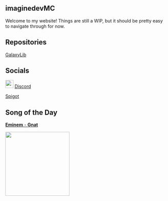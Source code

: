 ## imaginedevMC
Welcome to my website! Things are still a WIP, but it should be pretty easy to navigate through for now.

## Repositories
[GalaxyLib](https://github.com/imaginedevMC/GalaxyLib)

## Socials
<img src="https://cdn0.iconfinder.com/data/icons/free-social-media-set/24/discord-512.png" width="25" height="25" /> [Discord](https://discord.gg/vDNN82puBk)

[Spigot](https://www.spigotmc.org/members/imaginedev.1069250/)

## Song of the Day
[**Eminem** - **Gnat**](https://www.youtube.com/watch?v=-cjFCjq_GMo)

<img src="https://raw.githubusercontent.com/imaginedevMC/imaginedevMC.github.io/main/sotd.jpg" width="200" height="200" />
